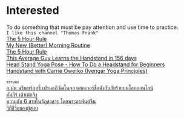 # Interested
To do something that must be pay attention and use time to practice.<br>
```I like this channel "Thomas Frank"```<br>
[The 5 Hour Rule](https://www.youtube.com/watch?v=27fQl4oRl)<br>
[My New (Better) Morning Routine](https://www.youtube.com/watch?v=nABiSKQuMvQ&list=RDCMUCG-KntY7aVnIGXYEBQvmBAQ&index=2)<br>
[The 5 Hour Rule](https://www.youtube.com/watch?v=27fQl4oRlBI)<br>
[This Average Guy Learns the Handstand in 156 days](https://www.youtube.com/watch?v=2wuA-BpWBtc&list=RDCMUCdjL64S-IS84HjDhSc6XZ2A&start_radio=1&rv=2wuA-BpWBtc&t=404)<br>
[Head Stand Yoga Pose - How To Do a Headstand for Beginners](https://www.youtube.com/watch?v=V1HbXt5ZRlg)<br>
[Handstand with Carrie Owerko (Iyengar Yoga Principles)](https://www.youtube.com/watch?v=L5OU8-K7uTY)<br>

```ธรรมมะ```<br>
[อ.ฝน นรินทร์ฤทธิ์ เปรมอภิวัฒโนกุล แฮกเกอร์ชื่อดังกับภัยร้ายบนโลกออนไลน์](https://www.youtube.com/watch?v=UfZHMabUEq4)<br>
[คัมภีร์ เต้าเต๋อจิง](https://www.youtube.com/watch?v=gTg57drutqs)<br>
[ความลับ 6 สายในวัฏสงสาร โดยพระอรหันต์จีน](https://www.youtube.com/watch?v=8o8Ax7exBbA)<br>
[วิถีชีวิตของผู้สงบ](https://www.youtube.com/watch?v=dpiqK7f2XOI)<br>
